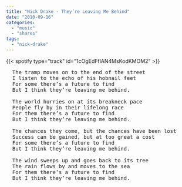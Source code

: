 ```yaml
---
title: "Nick Drake - They’re Leaving Me Behind"
date: "2010-09-16"
categories:
  - "music"
  - "shares"
tags:
  - "nick-drake"
---
```


{{< spotify type="track" id="1cOgEdFflAN4MsKodKMOM2" >}}

<pre>
  The tramp moves on to the end of the street
  I listen to the echo of his hobnail feet
  For some there’s a future to find
  But I think they’re leaving me behind.

  The world hurries on at its breakneck pace
  People fly by in their lifelong race
  For them there’s a future to find
  But I think they’re leaving me behind.

  The chances they come, but the chances have been lost
  Success can be gained, but at too great a cost
  For some there’s a future to find
  But I think they’re leaving me behind.

  The wind sweeps up and goes back to its tree
  The rain flows by and moves to the sea
  For them there’s a future to find
  But I think they’re leaving me behind.
</pre>